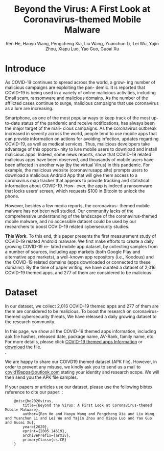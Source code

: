 # <center>Beyond the Virus: A First Look at Coronavirus-themed Mobile Malware </center>
<center>Ren He, Haoyu Wang, Pengcheng Xia, Liu Wang, Yuanchun Li, Lei Wu, Yajin Zhou, Xiapu Luo, Yao Guo, Guoai Xu</center>


# Introduce
As COVID-19 continues to spread across the world, a grow- ing number of malicious campaigns are exploiting the pan- demic. It is reported that COVID-19 is being used in a variety of online malicious activities, including Email scam, ransomware and malicious domains. As the number of the afflicted cases continue to surge, malicious campaigns that use coronavirus as a lure are increasing.

Smartphone, as one of the most popular ways to keep track of the most up-to-date status of the pandemic and receive notifications, has always been the major target of the mali- cious campaigns. As the coronavirus outbreak increased in severity across the world, people tend to use mobile apps that can provide information on actions for avoiding infection, updates regarding COVID-19, as well as medical services. Thus, malicious developers take advantage of this opportu- nity to lure mobile users to download and install malicious apps. Indeed, some news reports, show that COVID-19 related malicious apps have been observed, and thousands of mobile users have been affected in another way (by the virtual Virus) in this pandemic. For example, the malicious website (coronavirusapp.site) prompts users to download a malicious Android App that will give them access to a coronavirus map tracker that appears to provide tracking and statistical information about COVID-19. How- ever, the app is indeed a ransomware that locks users’ screen, which requests $100 in Bitcoin to unlock the phone.

However, besides a few media reports, the coronavirus- themed mobile malware has not been well studied. Our community lacks of the comprehensive understanding of the landscape of the coronavirus-themed mobile malware, and no accessible dataset could be used by our researchers to boost COVID-19 related cybersecurity studies.

<b>This Work</b>. To this end, this paper presents the first measurement study of COVID-19 related Android malware. We first make efforts to create a daily growing COVID-19 re- lated mobile app dataset, by collecting samples from a number of sources, including app markets (both Google Play and alternative app markets), a well-known app repository (i.e., Koodous) and the COVID-19 related domains (apps downloaded or connected to these domains). By the time of paper writing, we have curated a dataset of 2,016 COVID-19 themed apps, and 277 of them are considered to be malicious. 


# Dataset
In our dataset, we collect 2,016 COVID-19 themed apps and 277 of them are them are considered to be malicious. To boost the research on coronavirus-themed cybersecurity threats, We have released a daily growing dataset to the research community.

In this page, we show all the COVID-19 themed apps information, including apk file hashes, released date, package name, AV-Rank, family name, etc. For more details, please click [COVID-19 themed apps Information](https://covid19apps.github.io/covid19apps) or [download](https://github.com/covid19apps/covid19apps.github.io/blob/master/covid19apps.xlsx) the file.<br/>.

We are happy to share our COIVD19 themed dataset (APK file). However, in order to prevent any misuse, we kindly ask you to send us a mail to <covid19apps@outlook.com> stating your identity and research scope. We will then send you the APK file samples.


If your papers or articles use our dataset, please use the following bibtex reference to cite our paper:
:   

        @misc{he2020virus,
            title={Beyond the Virus: A First Look at Coronavirus-themed Mobile Malware},
            author={Ren He and Haoyu Wang and Pengcheng Xia and Liu Wang and Yuanchun Li and Lei Wu and Yajin Zhou and Xiapu Luo and Yao Guo and Guoai Xu},
            year={2020},
            eprint={2005.14619},
            archivePrefix={arXiv},
            primaryClass={cs.CR}
        }
